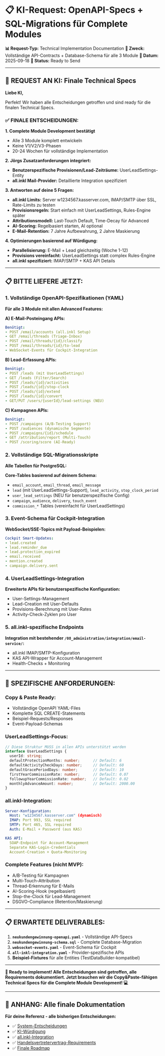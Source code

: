 # 📋 KI-Request: OpenAPI-Specs + SQL-Migrations für Complete Modules

**📊 Request-Typ:** Technical Implementation Documentation
**🎯 Zweck:** Vollständige API-Contracts + Database-Schema für alle 3 Module
**📅 Datum:** 2025-09-18
**🔗 Status:** Ready to Send

---

## 🚀 **REQUEST AN KI: Finale Technical Specs**

**Liebe KI,**

Perfekt! Wir haben alle Entscheidungen getroffen und sind ready für die finalen Technical Specs.

### **✅ FINALE ENTSCHEIDUNGEN:**

**1. Complete Module Development bestätigt**
- Alle 3 Module komplett entwickeln
- Keine V1/V2/V3-Phasen
- 20-24 Wochen für vollständige Implementation

**2. Jörgs Zusatzanforderungen integriert:**
- **Benutzerspezifische Provisionen/Lead-Zeiträume:** UserLeadSettings-Entity
- **all.inkl Mail-Provider:** Detaillierte Integration spezifiziert

**3. Antworten auf deine 5 Fragen:**
- **all.inkl Limits:** Server w1234567.kasserver.com, IMAP/SMTP über SSL, Rate-Limits zu testen
- **Provisionsregeln:** Start einfach mit UserLeadSettings, Rules-Engine später
- **Attributionsmodell:** Last-Touch Default, Time-Decay für Advanced
- **AI-Scoring:** Regelbasiert starten, AI optional
- **E-Mail-Retention:** 7 Jahre Aufbewahrung, 2 Jahre Maskierung

**4. Optimierungen basierend auf Würdigung:**
- **Parallelisierung:** E-Mail + Lead gleichzeitig (Woche 1-12)
- **Provisions vereinfacht:** UserLeadSettings statt complex Rules-Engine
- **all.inkl spezifiziert:** IMAP/SMTP + KAS API Details

---

## 📋 **BITTE LIEFERE JETZT:**

### **1. Vollständige OpenAPI-Spezifikationen (YAML)**

**Für alle 3 Module mit allen Advanced Features:**

**A) E-Mail-Posteingang APIs:**
```yaml
Benötigt:
- POST /email/accounts (all.inkl Setup)
- GET /email/threads (Triage-Inbox)
- POST /email/threads/{id}/classify
- POST /email/threads/{id}/to-lead
- WebSocket-Events für Cockpit-Integration
```

**B) Lead-Erfassung APIs:**
```yaml
Benötigt:
- POST /leads (mit UserLeadSettings)
- GET /leads (Filter/Search)
- POST /leads/{id}/activities
- POST /leads/{id}/stop-clock
- POST /leads/{id}/extend
- POST /leads/{id}/convert
- GET/PUT /users/{userId}/lead-settings (NEU)
```

**C) Kampagnen APIs:**
```yaml
Benötigt:
- POST /campaigns (A/B-Testing Support)
- POST /audiences (dynamische Segmente)
- POST /campaigns/{id}/schedule
- GET /attribution/report (Multi-Touch)
- POST /scoring/score (AI-Ready)
```

### **2. Vollständige SQL-Migrationsskripte**

**Alle Tabellen für PostgreSQL:**

**Core-Tables basierend auf deinem Schema:**
- `email_account`, `email_thread`, `email_message`
- `lead` (mit UserLeadSettings-Support), `lead_activity`, `stop_clock_period`
- `user_lead_settings` (NEU für benutzerspezifische Config)
- `campaign`, `audience`, `delivery`, `touch_event`
- `commission_*` Tables (vereinfacht für UserLeadSettings)

### **3. Event-Schema für Cockpit-Integration**

**WebSocket/SSE-Topics mit Payload-Beispielen:**
```yaml
Cockpit Smart-Updates:
- lead.created
- lead.reminder_due
- lead.protection_expired
- email.received
- mention.created
- campaign.delivery.sent
```

### **4. UserLeadSettings-Integration**

**Erweiterte APIs für benutzerspezifische Konfiguration:**
- User-Settings-Management
- Lead-Creation mit User-Defaults
- Provisions-Berechnung mit User-Rates
- Activity-Check-Zyklen pro User

### **5. all.inkl-spezifische Endpoints**

**Integration mit bestehender `/08_administration/integration/email-service/`:**
- all.inkl IMAP/SMTP-Konfiguration
- KAS API-Wrapper für Account-Management
- Health-Checks + Monitoring

---

## 🎯 **SPEZIFISCHE ANFORDERUNGEN:**

### **Copy & Paste Ready:**
- Vollständige OpenAPI YAML-Files
- Komplette SQL CREATE-Statements
- Beispiel-Requests/Responses
- Event-Payload-Schemas

### **UserLeadSettings-Focus:**
```typescript
// Diese Struktur MUSS in allen APIs unterstützt werden
interface UserLeadSettings {
  userId: string;
  defaultProtectionMonths: number;      // Default: 6
  defaultActivityCheckDays: number;     // Default: 60
  defaultGracePeriodDays: number;       // Default: 10
  firstYearCommissionRate: number;      // Default: 0.07
  followupYearCommissionRate: number;   // Default: 0.02
  monthlyAdvanceAmount: number;         // Default: 2000.00
}
```

### **all.inkl-Integration:**
```yaml
Server-Konfiguration:
  Host: "w1234567.kasserver.com" (dynamisch)
  IMAP: Port 993, SSL required
  SMTP: Port 465, SSL required
  Auth: E-Mail + Password (aus KAS)

KAS API:
  SOAP-Endpoint für Account-Management
  Separate KAS-Login-Credentials
  Account-Creation + Quota-Monitoring
```

### **Complete Features (nicht MVP):**
- A/B-Testing für Kampagnen
- Multi-Touch-Attribution
- Thread-Erkennung für E-Mails
- AI-Scoring-Hook (regelbasiert)
- Stop-the-Clock für Lead-Management
- DSGVO-Compliance (Retention/Maskierung)

---

## 📋 **ERWARTETE DELIVERABLES:**

1. **`neukundengewinnung-openapi.yaml`** - Vollständige API-Specs
2. **`neukundengewinnung-schema.sql`** - Complete Database-Migration
3. **`websocket-events.yaml`** - Event-Schema für Cockpit
4. **`all-inkl-integration.yaml`** - Provider-spezifische APIs
5. **Beispiel-Fixtures** für alle Entities (TestDataBuilder-kompatibel)

---

**🚀 Ready to implement! Alle Entscheidungen sind getroffen, alle Requirements dokumentiert. Jetzt brauchen wir die Copy&Paste-fähigen Technical Specs für die Complete Module Development! 💻**

---

## 📎 **ANHANG: Alle finale Dokumentation**

**Für deine Referenz - alle bisherigen Entscheidungen:**
- ✅ [System-Entscheidungen](./2025-09-18_system-entscheidungen-ki-empfehlungen.md)
- ✅ [KI-Würdigung](./2025-09-18_ki-complete-module-wuerdigung.md)
- ✅ [all.inkl-Integration](./2025-09-18_all-inkl-integration-spezifikation.md)
- ✅ [Handelsvertretervertrag-Requirements](./2025-09-18_handelsvertretervertrag-lead-requirements.md)
- ✅ [Finale Roadmap](./2025-09-18_finale-entwicklungsroadmap.md)